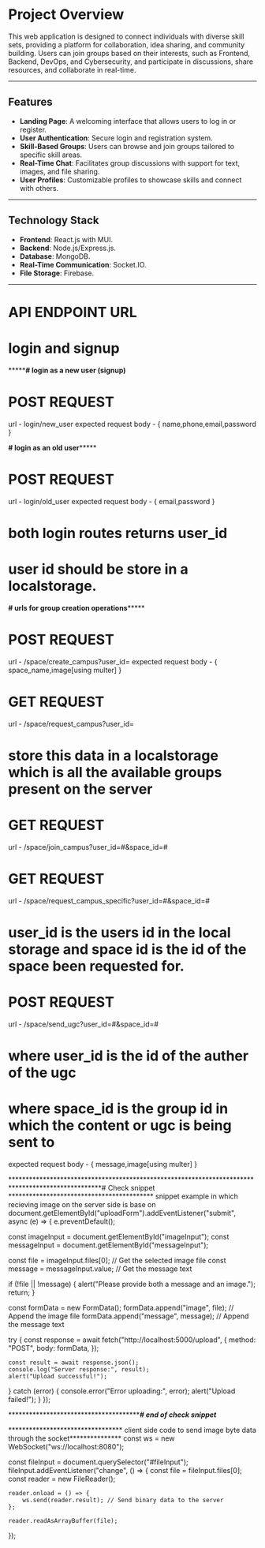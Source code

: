 # Project Overview

This web application is designed to connect individuals with diverse skill sets, providing a platform for collaboration, idea sharing, and community building. Users can join groups based on their interests, such as Frontend, Backend, DevOps, and Cybersecurity, and participate in discussions, share resources, and collaborate in real-time.

---

## Features

- **Landing Page**: A welcoming interface that allows users to log in or register.
- **User Authentication**: Secure login and registration system.
- **Skill-Based Groups**: Users can browse and join groups tailored to specific skill areas.
- **Real-Time Chat**: Facilitates group discussions with support for text, images, and file sharing.
- **User Profiles**: Customizable profiles to showcase skills and connect with others.

---

## Technology Stack

- **Frontend**: React.js with MUI.
- **Backend**: Node.js/Express.js.
- **Database**: MongoDB.
- **Real-Time Communication**: Socket.IO.
- **File Storage**: Firebase.

---



# API ENDPOINT URL

# login and signup

***********************# login as a new user (signup)******************
# POST REQUEST
url - login/new_user
expected request body - {
    name,phone,email,password
}

**************# login as an old user*******************
# POST REQUEST
url - login/old_user
expected request body - {
    email,password
}


# both login routes returns user_id
# user id should be store in a localstorage.



************************************************# urls for group creation operations*****************************************************
# POST REQUEST
url - /space/create_campus?user_id=
expected request body - {
    space_name,image[using multer]
}


# GET REQUEST
url - /space/request_campus?user_id=
# store this data in a localstorage which is all the available groups present on the server


# GET REQUEST
url - /space/join_campus?user_id=#&space_id=#


# GET REQUEST
url - /space/request_campus_specific?user_id=#&space_id=#
# user_id is the users id in the local storage and space id is the id of the space been requested for.



# POST REQUEST
url - /space/send_ugc?user_id=#&space_id=#
# where user_id is the id of the auther of the ugc
# where space_id is the group id in which the content or ugc is being sent to

expected request body - {
    message,image[using multer]
}






**************************************************************************************************# Check snippet ******************************************
snippet example in which recieving image on the server side is base on
document.getElementById("uploadForm").addEventListener("submit", async (e) => {
  e.preventDefault();

  const imageInput = document.getElementById("imageInput");
  const messageInput = document.getElementById("messageInput");

  const file = imageInput.files[0]; // Get the selected image file
  const message = messageInput.value; // Get the message text

  if (!file || !message) {
    alert("Please provide both a message and an image.");
    return;
  }

  const formData = new FormData();
  formData.append("image", file); // Append the image file
  formData.append("message", message); // Append the message text

  try {
    const response = await fetch("http://localhost:5000/upload", {
      method: "POST",
      body: formData,
    });

    const result = await response.json();
    console.log("Server response:", result);
    alert("Upload successful!");
  } catch (error) {
    console.error("Error uploading:", error);
    alert("Upload failed!");
  }
});

***************************************************************************************# end of check snippet*************************************************



********************************* client side code to send image byte data through the socket***************
const ws = new WebSocket("ws://localhost:8080");

const fileInput = document.querySelector("#fileInput");
fileInput.addEventListener("change", () => {
    const file = fileInput.files[0];
    const reader = new FileReader();

    reader.onload = () => {
        ws.send(reader.result); // Send binary data to the server
    };

    reader.readAsArrayBuffer(file);
});
